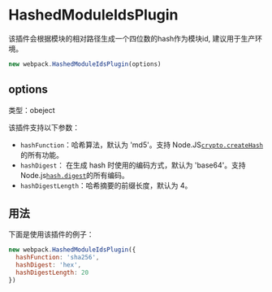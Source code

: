 # HashedModuleIdsPlugin

该插件会根据模块的相对路径生成一个四位数的hash作为模块id, 建议用于生产环境。

```js
new webpack.HashedModuleIdsPlugin(options)
```

## options

类型：obeject

该插件支持以下参数：

* `hashFunction`：哈希算法，默认为 'md5'。支持 Node.JS[`crypto.createHash`](https://nodejs.org/api/crypto.html#crypto_crypto_createhash_algorithm_options)的所有功能。
* `hashDigest`： 在生成 hash 时使用的编码方式，默认为 'base64'。支持 Node.js[`hash.digest`](https://nodejs.org/api/crypto.html#crypto_hash_digest_encoding)的所有编码。
* `hashDigestLength`：哈希摘要的前缀长度，默认为 4。

## 用法

下面是使用该插件的例子：

```js
new webpack.HashedModuleIdsPlugin({
  hashFunction: 'sha256',
  hashDigest: 'hex',
  hashDigestLength: 20
})
```



